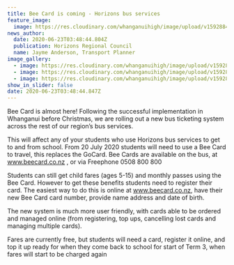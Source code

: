 ```yaml
---
title: Bee Card is coming - Horizons bus services
feature_image:
  image: https://res.cloudinary.com/whanganuihigh/image/upload/v1592884296/News/Bee_card.....jpg
news_author:
  date: 2020-06-23T03:48:44.804Z
  publication: Horizons Regional Council
  name: Jayme Anderson, Transport Planner
image_gallery:
  - image: https://res.cloudinary.com/whanganuihigh/image/upload/v1592884318/News/Bee_Card_image.png
  - image: https://res.cloudinary.com/whanganuihigh/image/upload/v1592884331/News/Bee_Card.jpg
  - image: https://res.cloudinary.com/whanganuihigh/image/upload/v1592884483/News/horizons_reg_council.png
show_in_slider: false
date: 2020-06-23T03:48:44.847Z
---
```

Bee Card is almost here! Following the successful implementation in Whanganui before Christmas, we are rolling out a new bus ticketing system across the rest of our region’s bus services.

This will affect any of your students who use Horizons bus services to get to and from school. From 20 July 2020 students will need to use a Bee Card to travel, this replaces the GoCard. Bee Cards are available on the bus, at www.beecard.co.nz , or via Freephone 0508 800 800 

Students can still get child fares (ages 5-15) and monthly passes using the Bee Card. However to get these benefits students need to register their card. The easiest way to do this is online at www.beecard.co.nz, have their new Bee Card card number, provide name address and date of birth.  

The new system is much more user friendly, with cards able to be ordered and managed online (from registering, top ups, cancelling lost cards and managing multiple cards). 

Fares are currently free, but students will need a card, register it online, and top it up ready for when they come back to school for start of Term 3, when fares will start to be charged again
